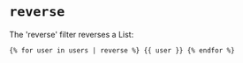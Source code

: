 # `reverse`
The 'reverse' filter reverses a List:
```twig
{% for user in users | reverse %} {{ user }} {% endfor %}
```